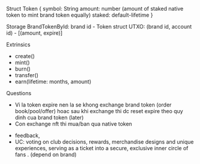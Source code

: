 Struct
Token {
    symbol: String
    amount: number (amount of staked native token to mint brand token equally)
    staked:
    default-lifetime
}

Storage
BrandTokenById: brand id - Token struct
UTXO: (brand id, account id) - [(amount, expire)]

Extrinsics
+ create()
+ mint()
+ burn()
+ transfer()
+ earn(lifetime: months, amount)

Questions
+ Vi la token expire nen la se khong exchange brand token (order book/pool/offer) 
hoac sau khi exchange thi dc reset expire theo quy dinh cua brand token (later)
+ Con exchange nft thi mua/ban qua native token

- feedback, 
- UC: voting on club decisions, rewards, merchandise designs and unique experiences, serving as a ticket into a secure, exclusive inner circle of fans . (depend on brand)